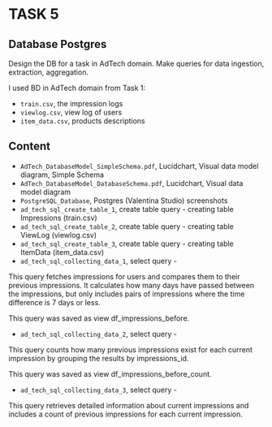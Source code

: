 # TASK 5
## Database Postgres 

Design the DB for a task in AdTech domain. Make queries for data ingestion, extraction, aggregation.

I used BD in AdTech domain from Task 1:
* `train.csv`, the impression logs     
* `viewlog.csv`, view log of users    
* `item_data.csv`, products descriptions

## Content
* `AdTech_DatabaseModel_SimpleSchema.pdf`, Lucidchart, Visual data model diagram, Simple Schema 
* `AdTech_DatabaseModel_DatabaseSchema.pdf`, Lucidchart, Visual data model diagram
* `PostgreSQL_Database`, Postgres (Valentina Studio) screenshots
* `ad_tech_sql_create_table_1`, create table query - creating table Impressions (train.csv)
* `ad_tech_sql_create_table_2`, create table query - creating table ViewLog (viewlog.csv)
* `ad_tech_sql_create_table_3`, create table query - creating table ItemData (item_data.csv)
* `ad_tech_sql_collecting_data_1`, select query - 

This query fetches impressions for users and compares them to their previous impressions. It calculates how many days have passed between the impressions, but only includes pairs of impressions where the time difference is 7 days or less.

This query was saved as view df_impressions_before.
* `ad_tech_sql_collecting_data_2`, select query -

This query counts how many previous impressions exist for each current impression by grouping the results by impressions_id.

This query was saved as view df_impressions_before_count.
* `ad_tech_sql_collecting_data_3`, select query -

This query retrieves detailed information about current impressions and includes a count of previous impressions for each current impression.